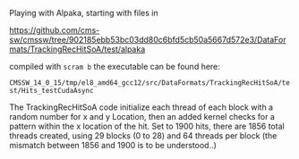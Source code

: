 Playing with Alpaka, starting with files in 

https://github.com/cms-sw/cmssw/tree/902185ebb53bc03dd80c6bfd5cb50a5667d572e3/DataFormats/TrackingRecHitSoA/test/alpaka

compiled with `scram b` the executable can be found here:

`CMSSW_14_0_15/tmp/el8_amd64_gcc12/src/DataFormats/TrackingRecHitSoA/test/Hits_testCudaAsync`

The TrackingRecHitSoA code initialize each thread of each block with a random number for x and y Location, then an added kernel checks for a pattern within the x location of the hit. Set to 1900 hits, there are 1856 total threads created, using 29 blocks (0 to 28) and 64 threads per block (the mismatch between 1856 and 1900 is to be understood..)
